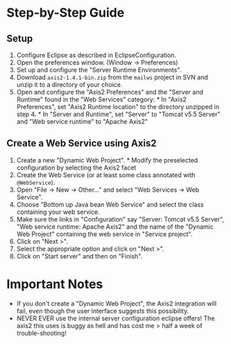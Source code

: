 # Step-by-Step Guide #

## Setup ##
  1. Configure Eclipse as described in EclipseConfiguration.
  1. Open the preferences window. (Window -> Preferences)
  1. Set up and configure the "Server Runtime Environments".
  1. Download `axis2-1.4.1-bin.zip` from the `mailws` project in SVN and unzip it to a directory of your choice.
  1. Open and configure the "Axis2 Preferences" and the "Server and Runtime" found in the "Web Services" category:
    * In "Axis2 Preferences", set "Axis2 Runtime location" to the directory unzipped in step 4.
    * In "Server and Runtime", set "Server" to "Tomcat v5.5 Server" and "Web service runtime" to "Apache Axis2"

## Create a Web Service using Axis2 ##
  1. Create a new "Dynamic Web Project".
    * Modify the preselected configuration by selecting the Axis2 facet
  1. Create the Web Service (or at least some class annotated with `@WebService`).
  1. Open "File -> New -> Other..." and select "Web Services -> Web Service".
  1. Choose "Bottom up Java bean Web Service" and select the class containing your web service.
  1. Make sure the links in "Configuration" say "Server: Tomcat v5.5 Server", "Web service runtime: Apache Axis2" and the name of the "Dynamic Web Project" containing the web service in "Service project".
  1. Click on "Next >".
  1. Select the appropriate option and click on "Next >".
  1. Click on "Start server" and then on "Finish".

# Important Notes #
  * If you don't create a "Dynamic Web Project", the Axis2 integration will fail, even though the user interface suggests this possibility.
  * NEVER EVER use the internal server configuration eclipse offers! The axis2 this uses is buggy as hell and has cost me > half a week of trouble-shooting!